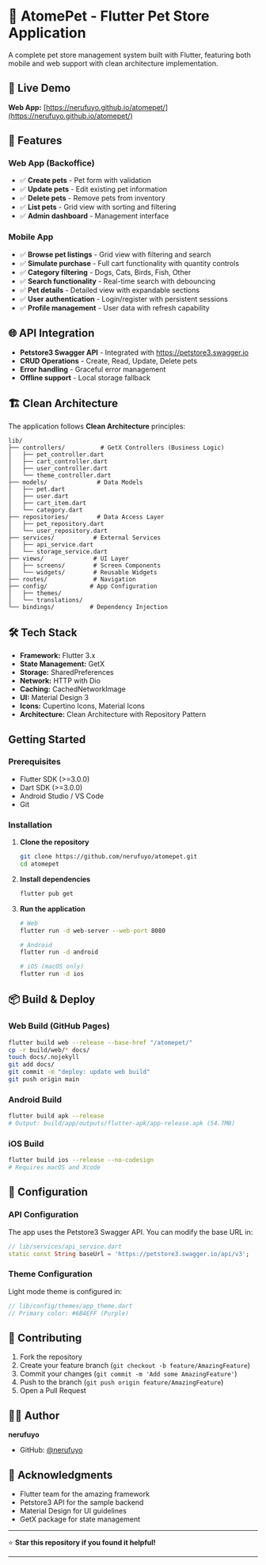 # 🏪 AtomePet - Flutter Pet Store Application

A complete pet store management system built with Flutter, featuring both mobile and web support with clean architecture implementation.

## 🌟 Live Demo

**Web App:** [https://nerufuyo.github.io/atomepet/](https://nerufuyo.github.io/atomepet/)

## 📱 Features

### Web App (Backoffice)
- ✅ **Create pets** - Pet form with validation
- ✅ **Update pets** - Edit existing pet information
- ✅ **Delete pets** - Remove pets from inventory
- ✅ **List pets** - Grid view with sorting and filtering
- ✅ **Admin dashboard** - Management interface

### Mobile App
- ✅ **Browse pet listings** - Grid view with filtering and search
- ✅ **Simulate purchase** - Full cart functionality with quantity controls
- ✅ **Category filtering** - Dogs, Cats, Birds, Fish, Other
- ✅ **Search functionality** - Real-time search with debouncing
- ✅ **Pet details** - Detailed view with expandable sections
- ✅ **User authentication** - Login/register with persistent sessions
- ✅ **Profile management** - User data with refresh capability

## 🌐 API Integration

- **Petstore3 Swagger API** - Integrated with https://petstore3.swagger.io
- **CRUD Operations** - Create, Read, Update, Delete pets
- **Error handling** - Graceful error management
- **Offline support** - Local storage fallback

## 🏗️ Clean Architecture

The application follows **Clean Architecture** principles:

```
lib/
├── controllers/          # GetX Controllers (Business Logic)
│   ├── pet_controller.dart
│   ├── cart_controller.dart
│   ├── user_controller.dart
│   └── theme_controller.dart
├── models/              # Data Models
│   ├── pet.dart
│   ├── user.dart
│   ├── cart_item.dart
│   └── category.dart
├── repositories/        # Data Access Layer
│   ├── pet_repository.dart
│   └── user_repository.dart
├── services/           # External Services
│   ├── api_service.dart
│   └── storage_service.dart
├── views/              # UI Layer
│   ├── screens/        # Screen Components
│   └── widgets/        # Reusable Widgets
├── routes/             # Navigation
├── config/            # App Configuration
│   ├── themes/
│   └── translations/
└── bindings/          # Dependency Injection
```

## 🛠️ Tech Stack

- **Framework:** Flutter 3.x
- **State Management:** GetX
- **Storage:** SharedPreferences
- **Network:** HTTP with Dio
- **Caching:** CachedNetworkImage
- **UI:** Material Design 3
- **Icons:** Cupertino Icons, Material Icons
- **Architecture:** Clean Architecture with Repository Pattern

## Getting Started

### Prerequisites
- Flutter SDK (>=3.0.0)
- Dart SDK (>=3.0.0)
- Android Studio / VS Code
- Git

### Installation

1. **Clone the repository**
   ```bash
   git clone https://github.com/nerufuyo/atomepet.git
   cd atomepet
   ```

2. **Install dependencies**
   ```bash
   flutter pub get
   ```

3. **Run the application**
   ```bash
   # Web
   flutter run -d web-server --web-port 8080
   
   # Android
   flutter run -d android
   
   # iOS (macOS only)
   flutter run -d ios
   ```

## 📦 Build & Deploy

### Web Build (GitHub Pages)
```bash
flutter build web --release --base-href "/atomepet/"
cp -r build/web/* docs/
touch docs/.nojekyll
git add docs/
git commit -m "deploy: update web build"
git push origin main
```

### Android Build
```bash
flutter build apk --release
# Output: build/app/outputs/flutter-apk/app-release.apk (54.7MB)
```

### iOS Build
```bash
flutter build ios --release --no-codesign
# Requires macOS and Xcode
```

## 🔧 Configuration

### API Configuration
The app uses the Petstore3 Swagger API. You can modify the base URL in:
```dart
// lib/services/api_service.dart
static const String baseUrl = 'https://petstore3.swagger.io/api/v3';
```

### Theme Configuration
Light mode theme is configured in:
```dart
// lib/config/themes/app_theme.dart
// Primary color: #6B4EFF (Purple)
```

## 🤝 Contributing

1. Fork the repository
2. Create your feature branch (`git checkout -b feature/AmazingFeature`)
3. Commit your changes (`git commit -m 'Add some AmazingFeature'`)
4. Push to the branch (`git push origin feature/AmazingFeature`)
5. Open a Pull Request

## 👨‍💻 Author

**nerufuyo**
- GitHub: [@nerufuyo](https://github.com/nerufuyo)

## 🙏 Acknowledgments

- Flutter team for the amazing framework
- Petstore3 API for the sample backend
- Material Design for UI guidelines
- GetX package for state management

---

⭐ **Star this repository if you found it helpful!**

---

